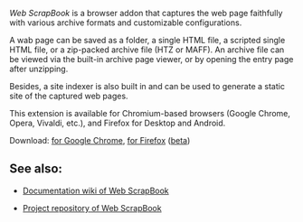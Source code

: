 *Web ScrapBook* is a browser addon that captures the web page faithfully with various archive formats and customizable configurations.

A wab page can be saved as a folder, a single HTML file, a scripted single HTML file, or a zip-packed archive file (HTZ or MAFF). An archive file can be viewed via the built-in archive page viewer, or by opening the entry page after unzipping.

Besides, a site indexer is also built in and can be used to generate a static site of the captured web pages.

This extension is available for Chromium-based browsers (Google Chrome, Opera, Vivaldi, etc.), and Firefox for Desktop and Android.

Download: [for Google Chrome](https://chrome.google.com/webstore/detail/web-scrapbook/oegnpmiddfljlloiklpkeelagaeejfai), [for Firefox](https://addons.mozilla.org/firefox/addon/web-scrapbook/) ([beta](https://danny0838.github.io/webscrapbook/files/firefox/latest.html))

## See also:

* [Documentation wiki of Web ScrapBook](https://github.com/danny0838/webscrapbook/wiki)

* [Project repository of Web ScrapBook](https://github.com/danny0838/webscrapbook)
